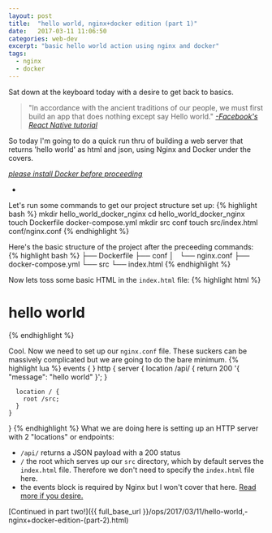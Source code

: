 ```yaml
---
layout: post
title:  "hello world, nginx+docker edition (part 1)"
date:   2017-03-11 11:06:50
categories: web-dev
excerpt: "basic hello world action using nginx and docker"
tags:
  - nginx
  - docker
---
```


Sat down at the keyboard today with a desire to get back to basics.  

> "In accordance with the ancient traditions of our people, we must first build an app that does nothing except say Hello world."
> [*-Facebook's React Native tutorial*](https://facebook.github.io/react-native/docs/tutorial.html)

So today I'm going to do a quick run thru of building a web server that returns 'hello world' as html and json, using Nginx and Docker under the covers.

[*please install Docker before proceeding*](https://docs.docker.com/engine/installation/)

-

Let's run some commands to get our project structure set up:
{% highlight bash %}
mkdir hello_world_docker_nginx
cd hello_world_docker_nginx
touch Dockerfile docker-compose.yml
mkdir src conf
touch src/index.html conf/nginx.conf
{% endhighlight %}

Here's the basic structure of the project after the preceeding commands:
{% highlight bash %}
├── Dockerfile
├── conf
│   └── nginx.conf
├── docker-compose.yml
└── src
    └── index.html
{% endhighlight %}

Now lets toss some basic HTML in the `index.html` file:
{% highlight html %}
<!DOCTYPE html>
<html>
  <head>
    <meta charset="utf-8">
    <title>hello world</title>
  </head>
  <body>
    <h1>hello world</h1>
  </body>
</html>
{% endhighlight %}

Cool. Now we need to set up our `nginx.conf` file.  These suckers can be massively complicated but we are going to do the bare minimum.
{% highlight lua %}
events { }
http {
    server {
      location /api/ {
        return 200 '{ "message": "hello world" }';
      }

      location / {
        root /src;
      }
    }
}
{% endhighlight %}
What we are doing here is setting up an HTTP server with 2 "locations" or endpoints:

* `/api/` returns a JSON payload with a 200 status
* `/` the root which serves up our `src` directory, which by default serves the `index.html` file.  Therefore we don't need to specify the `index.html` file here.
* the events block is required by Nginx but I won't cover that here.  [Read more if you desire.](http://nginx.org/en/docs/ngx_core_module.html#events)

[Continued in part two!]({{ full_base_url }}/ops/2017/03/11/hello-world,-nginx+docker-edition-(part-2).html)
